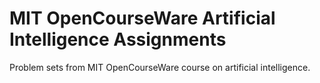 # MIT OpenCourseWare Artificial Intelligence Assignments
Problem sets from MIT OpenCourseWare course on artificial intelligence.

